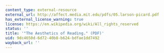 ```yaml
---
content_type: external-resource
external_url: http://affect.media.mit.edu/pdfs/05.larson-picard.pdf
has_external_license_warning: true
license: https://en.wikipedia.org/wiki/All_rights_reserved
status: ''
title: '"The Aesthetics of Reading." (PDF)'
uid: 9dc4650d-6d72-40b8-b624-bdfae1dd7492
wayback_url: ''
---
```

